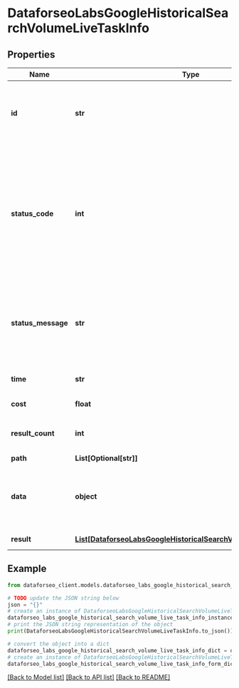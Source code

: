 # DataforseoLabsGoogleHistoricalSearchVolumeLiveTaskInfo


## Properties

Name | Type | Description | Notes
------------ | ------------- | ------------- | -------------
**id** | **str** | task identifier unique task identifier in our system in the UUID format | [optional] 
**status_code** | **int** | status code of the task generated by DataForSEO, can be within the following range: 10000-60000 you can find the full list of the response codes here | [optional] 
**status_message** | **str** | informational message of the task you can find the full list of general informational messages here | [optional] 
**time** | **str** | execution time, seconds | [optional] 
**cost** | **float** | total tasks cost, USD | [optional] 
**result_count** | **int** | number of elements in the result array | [optional] 
**path** | **List[Optional[str]]** | URL path | [optional] 
**data** | **object** | contains the same parameters that you specified in the POST request | [optional] 
**result** | [**List[DataforseoLabsGoogleHistoricalSearchVolumeLiveResultInfo]**](DataforseoLabsGoogleHistoricalSearchVolumeLiveResultInfo.md) | array of results | [optional] 

## Example

```python
from dataforseo_client.models.dataforseo_labs_google_historical_search_volume_live_task_info import DataforseoLabsGoogleHistoricalSearchVolumeLiveTaskInfo

# TODO update the JSON string below
json = "{}"
# create an instance of DataforseoLabsGoogleHistoricalSearchVolumeLiveTaskInfo from a JSON string
dataforseo_labs_google_historical_search_volume_live_task_info_instance = DataforseoLabsGoogleHistoricalSearchVolumeLiveTaskInfo.from_json(json)
# print the JSON string representation of the object
print(DataforseoLabsGoogleHistoricalSearchVolumeLiveTaskInfo.to_json())

# convert the object into a dict
dataforseo_labs_google_historical_search_volume_live_task_info_dict = dataforseo_labs_google_historical_search_volume_live_task_info_instance.to_dict()
# create an instance of DataforseoLabsGoogleHistoricalSearchVolumeLiveTaskInfo from a dict
dataforseo_labs_google_historical_search_volume_live_task_info_form_dict = dataforseo_labs_google_historical_search_volume_live_task_info.from_dict(dataforseo_labs_google_historical_search_volume_live_task_info_dict)
```
[[Back to Model list]](../README.md#documentation-for-models) [[Back to API list]](../README.md#documentation-for-api-endpoints) [[Back to README]](../README.md)


